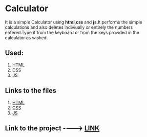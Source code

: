 # Calculator
It is a simple Calculator using **html**,**css** and **js**.It performs the simple calculations and also deletes indiviually or entirely the numbers entered.Type it from the keyboard or from the keys provided in the calculator as wished.

## Used:
1. HTML
2. CSS
3. JS

## Links to the files
1. [HTML](https://github.com/IndranjanaChatterjee/Calculator/blob/main/index.html)
2. [CSS](https://github.com/IndranjanaChatterjee/Calculator/blob/main/style.css)
3. [JS](https://github.com/IndranjanaChatterjee/Calculator/blob/main/script.js)

## Link to the project ----> [LINK](https://indranjanachatterjee.github.io/Calculator/)
